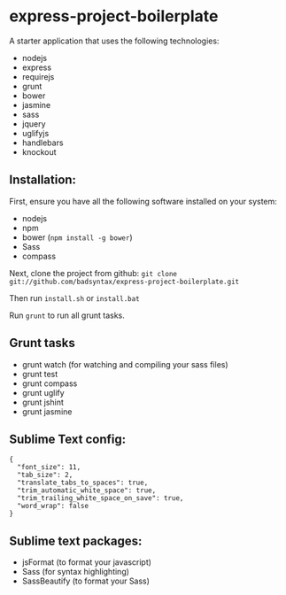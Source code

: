 express-project-boilerplate
===========================

A starter application that uses the following technologies:

* nodejs
* express
* requirejs
* grunt
* bower
* jasmine
* sass
* jquery
* uglifyjs
* handlebars
* knockout

## Installation:

First, ensure you have all the following software installed on your system:

* nodejs
* npm
* bower (`npm install -g bower`)
* Sass
* compass

Next, clone the project from github: `git clone git://github.com/badsyntax/express-project-boilerplate.git`

Then run `install.sh` or `install.bat`

Run `grunt` to run all grunt tasks.

## Grunt tasks

* grunt watch (for watching and compiling your sass files)
* grunt test
* grunt compass
* grunt uglify
* grunt jshint
* grunt jasmine

## Sublime Text config:

    {
      "font_size": 11,
      "tab_size": 2,
      "translate_tabs_to_spaces": true,
      "trim_automatic_white_space": true,
      "trim_trailing_white_space_on_save": true,
      "word_wrap": false
    }

## Sublime text packages:

* jsFormat (to format your javascript)
* Sass (for syntax highlighting)
* SassBeautify (to format your Sass)
